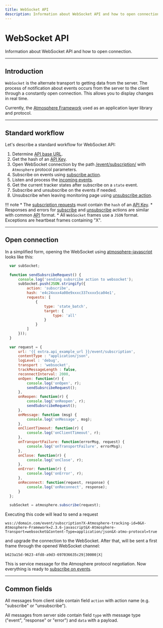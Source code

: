 ```yaml
---
title: WebSocket API
description: Information about WebSocket API and how to open connection.
---
```


# WebSocket API

Information about WebSocket API and how to open connection.

***

## Introduction

`WebSocket` is the alternate transport to getting data from the server. The process of notification about events occurs 
from the server to the client through a constantly open connection. This allows you to display changes in real time.

Currently, the [Atmosphere Framework](https://github.com/Atmosphere) used as an application layer library and protocol.

***

## Standard workflow

Let's describe a standard workflow for WebSocket API:

1. Determine [API base URL](../../backend-api/getting-started.md#api-base-url). 
2. Get the hash of an [API Key](../resources/commons/api-keys.md).
3. Open WebSocket connection by the path [/event/subscription/](./subscription.md) with `Atmosphere` protocol parameters.
4. Subscribe on events using [subscribe action](./subscription.md#subscribe-action).
5. Listen and process the [incoming events](./events.md).
6. Get the current tracker states after subscribe on a `state` event.
7. Subscribe and unsubscribe on the events if needed.
8. Unsubscribe when leaving monitoring page using [unsubscribe action](./subscription.md#unsubscribe-action).

!!! note
    * The [subscription requests](./subscription.md) must contain the 
      `hash` of an [API Key](../resources/commons/api-keys.md).
    * Responses and errors for [subscribe](./subscription.md#subscribe-action) 
      and [unsubscribe](./subscription.md#unsubscribe-action) actions are similar 
      with common [API](../getting-started.md) format.
    * All `WebSocket` frames use a `JSON` format. Exceptions are heartbeat frames containing "X".

***

## Open connection

In a simplified form, opening the WebSocket using [atmosphere-javascript](https://github.com/Atmosphere/atmosphere-javascript) looks like this:

```js
  var subSocket;
  
  function sendSubsrcibeRequest() {
      console.log('sending subsrcibe action to websocket');
      subSocket.push(JSON.stringify({
          action: 'subscribe',
          hash: 'e4c24xxx4a08e9xxxc337xxxx5ca04e1',
          requests: [
              {
                  type: 'state_batch',
                  target: {
                      type: 'all'
                  }
              }
          ]
      }));
  }
  
  var request = {
      url: '{{ extra.api_example_url }}/event/subscription',
      contentType : "application/json",
      logLevel : 'debug',
      transport : 'websocket',
      trackMessageLength : false,
      reconnectInterval: 2000,
      onOpen: function(r) {
          console.log('onOpen', r);
          sendSubsrcibeRequest();
      },
      onReopen: function(r) {
          console.log('onReopen', r);
          sendSubsrcibeRequest();
      },
      onMessage: function (msg) {
          console.log('onMessage', msg);
      },
      onClientTimeout: function(r) {
          console.log('onClientTimeout', r);
      },
      onTransportFailure: function(errorMsg, request) {
          console.log('onTransportFailure', errorMsg);
      },
      onClose: function(r) {
          console.log('onClose', r);
      },
      onError: function(r) {
          console.log('onError', r);
      },
      onReconnect: function(request, response) {
          console.log('onReconnect', response);
      }
  };
  
  subSocket = atmosphere.subscribe(request);
```

Executing this code will lead to send a request

    wss://domain.com/event/subscription?X-Atmosphere-tracking-id=0&X-Atmosphere-Framework=2.3.6-javascript&X-Atmosphere-Transport=websocket&Content-Type=application/json&X-atmo-protocol=true

and upgrade the connection to the WebSocket.
After that, will be sent a first frame through the opened WebSocket channel:

    b623a15d-9623-4fd8-a9d3-697036635c29|30000|X|

This is service message for the Atmosphere protocol negotiation.
Now everything is ready to [subscribe on events](./subscription.md#subscribe-action).

***

## Common fields

All messages from client side contain field `action` with action name (e.g. "subscribe" or "unsubscribe").

All messages from server side contain field `type` with message type ("event", "response" or "error") and `data` with a payload.

